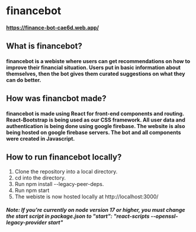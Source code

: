 # financebot
#### https://finance-bot-cae6d.web.app/

## What is financebot?
#### financebot is a webiste where users can get recommendations on how to improve their financial situation. Users put in basic information about themselves, then the bot gives them curated suggestions on what they can do better.

## How was financbot made?
#### financebot is made using React for front-end components and routing. React-Bootstrap is being used as our CSS framework. All user data and authentication is being done using google firebase. The website is also being hosted on google firebase servers. The bot and all components were created in Javascript.

## How to run financebot locally?
1. Clone the repository into a local directory.
2. cd into the directory.
3. Run npm install --legacy-peer-deps.
4. Run npm start
5. The webiste is now hosted locally at http://localhost:3000/
##### Note: If you're currently on node version 17 or higher, you must change the start script in package.json to "start": "react-scripts --openssl-legacy-provider start"
